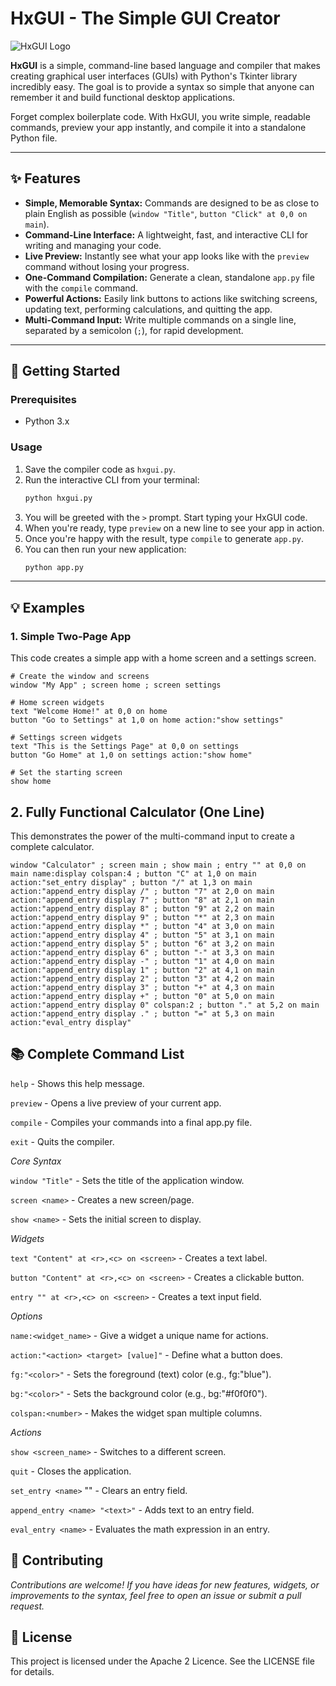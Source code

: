 # HxGUI - The Simple GUI Creator

![HxGUI Logo](https://placehold.co/600x300/2c3e50/ffffff?text=HxGUI&font=raleway)

**HxGUI** is a simple, command-line based language and compiler that makes creating graphical user interfaces (GUIs) with Python's Tkinter library incredibly easy. The goal is to provide a syntax so simple that anyone can remember it and build functional desktop applications.

Forget complex boilerplate code. With HxGUI, you write simple, readable commands, preview your app instantly, and compile it into a standalone Python file.

---

## ✨ Features

- **Simple, Memorable Syntax:** Commands are designed to be as close to plain English as possible (`window "Title"`, `button "Click" at 0,0 on main`).
- **Command-Line Interface:** A lightweight, fast, and interactive CLI for writing and managing your code.
- **Live Preview:** Instantly see what your app looks like with the `preview` command without losing your progress.
- **One-Command Compilation:** Generate a clean, standalone `app.py` file with the `compile` command.
- **Powerful Actions:** Easily link buttons to actions like switching screens, updating text, performing calculations, and quitting the app.
- **Multi-Command Input:** Write multiple commands on a single line, separated by a semicolon (`;`), for rapid development.

---

## 🚀 Getting Started

### Prerequisites

- Python 3.x

### Usage

1.  Save the compiler code as `hxgui.py`.
2.  Run the interactive CLI from your terminal:
    ```bash
    python hxgui.py
    ```
3.  You will be greeted with the `>` prompt. Start typing your HxGUI code.
4.  When you're ready, type `preview` on a new line to see your app in action.
5.  Once you're happy with the result, type `compile` to generate `app.py`.
6.  You can then run your new application:
    ```bash
    python app.py
    ```

---

## 💡 Examples

### 1. Simple Two-Page App

This code creates a simple app with a home screen and a settings screen.

```hxgui
# Create the window and screens
window "My App" ; screen home ; screen settings

# Home screen widgets
text "Welcome Home!" at 0,0 on home
button "Go to Settings" at 1,0 on home action:"show settings"

# Settings screen widgets
text "This is the Settings Page" at 0,0 on settings
button "Go Home" at 1,0 on settings action:"show home"

# Set the starting screen
show home
```
## 2. Fully Functional Calculator (One Line)
This demonstrates the power of the multi-command input to create a complete calculator.
```
window "Calculator" ; screen main ; show main ; entry "" at 0,0 on main name:display colspan:4 ; button "C" at 1,0 on main action:"set_entry display" ; button "/" at 1,3 on main action:"append_entry display /" ; button "7" at 2,0 on main action:"append_entry display 7" ; button "8" at 2,1 on main action:"append_entry display 8" ; button "9" at 2,2 on main action:"append_entry display 9" ; button "*" at 2,3 on main action:"append_entry display *" ; button "4" at 3,0 on main action:"append_entry display 4" ; button "5" at 3,1 on main action:"append_entry display 5" ; button "6" at 3,2 on main action:"append_entry display 6" ; button "-" at 3,3 on main action:"append_entry display -" ; button "1" at 4,0 on main action:"append_entry display 1" ; button "2" at 4,1 on main action:"append_entry display 2" ; button "3" at 4,2 on main action:"append_entry display 3" ; button "+" at 4,3 on main action:"append_entry display +" ; button "0" at 5,0 on main action:"append_entry display 0" colspan:2 ; button "." at 5,2 on main action:"append_entry display ." ; button "=" at 5,3 on main action:"eval_entry display"
```
## 📚 Complete Command List
```help``` - Shows this help message.

```preview``` - Opens a live preview of your current app.

```compile``` - Compiles your commands into a final app.py file.

```exit``` - Quits the compiler.

*Core Syntax*

```window "Title"``` - Sets the title of the application window.

```screen <name>``` - Creates a new screen/page.

```show <name>``` - Sets the initial screen to display.

*Widgets*

```text "Content" at <r>,<c> on <screen>``` - Creates a text label.

```button "Content" at <r>,<c> on <screen>``` - Creates a clickable button.

```entry "" at <r>,<c> on <screen>``` - Creates a text input field.

*Options*

```name:<widget_name>``` - Give a widget a unique name for actions.

```action:"<action> <target> [value]"``` - Define what a button does.

```fg:"<color>"``` - Sets the foreground (text) color (e.g., fg:"blue").

```bg:"<color>"``` - Sets the background color (e.g., bg:"#f0f0f0").

```colspan:<number>``` - Makes the widget span multiple columns.

*Actions*

```show <screen_name>``` - Switches to a different screen.

```quit``` - Closes the application.

```set_entry <name>``` "" - Clears an entry field.

```append_entry <name> "<text>"``` - Adds text to an entry field.

```eval_entry <name>``` - Evaluates the math expression in an entry.

## 🤝 Contributing
*Contributions are welcome! If you have ideas for new features, widgets, or improvements to the syntax, feel free to open an issue or submit a pull request.*

## 📄 License
This project is licensed under the Apache 2 Licence. See the LICENSE file for details.
